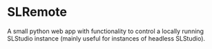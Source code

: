 # SLRemote
A small python web app with functionality to control a locally running SLStudio instance (mainly useful for instances of headless SLStudio).

